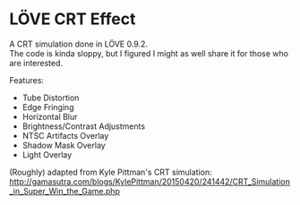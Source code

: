 # LÖVE CRT Effect
A CRT simulation done in LÖVE 0.9.2.  
The code is kinda sloppy, but I figured I might as well share it for those who are interested.

Features:
 - Tube Distortion
 - Edge Fringing
 - Horizontal Blur
 - Brightness/Contrast Adjustments
 - NTSC Artifacts Overlay
 - Shadow Mask Overlay
 - Light Overlay

(Roughly) adapted from Kyle Pittman's CRT simulation:  
http://gamasutra.com/blogs/KylePittman/20150420/241442/CRT_Simulation_in_Super_Win_the_Game.php
